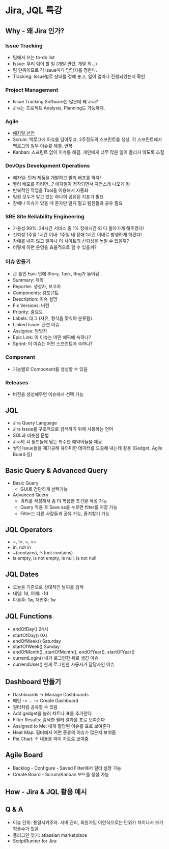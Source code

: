 # Jira, JQL 특강

## Why - 왜 Jira 인가?

### Issue Tracking

- 팀에서 쓰는 to-do list
- Issue: 우리 팀이 할 일 (개발 관련, 개발 외...)
- 팀 단위이므로 각 Issue마다 담당자를 정한다.
- Tracking: Issue별로 상태를 정해 놓고, 일이 얼마나 진행되었는지 확인

### Project Management

- Issue Tracking Software는 많은데 왜 Jira?
- Jira는 프로젝트 Analysis, Planning도 가능하다.

### Agile

- [애자일 선언](https://agilemanifesto.org/iso/ko/manifesto.html)
- Scrum: 백로그에 이슈를 담아두고, 2주정도의 스프린트를 생성. 각 스프린트에서 백로그의 일부 이슈를 해결. 반복
- Kanban: 스프린트 없이 이슈를 해결. 개인에게 너무 많은 일이 몰리지 않도록 조절

### DevOps Development Operations

- 애자일: 먼저 제품을 개발하고 빨리 배포를 하자!
- 빨리 배포를 하려면...? 애자일이 정착되면서 자연스레 나오게 됨
- 반복적인 작업을 Tool을 이용해서 자동화
- 팀원 모두가 알고 있는 하나의 공유된 지표가 필요
- 장애나 이슈가 있을 때 혼자만 알지 말고 팀원들과 공유 필요

### SRE Site Reliability Engineering

- 가용성 99%: 24시간 서비스 중 1% 장애시간 외 다 돌아가게 해주겠다!
- 신뢰성 1주일 1시간 이내: 1주일 내 장애 1시간 이내로 발생하게 하겠다!
- 장애를 내지 않고 얼마나 이 사이트의 신뢰성을 높일 수 있을까?
- 어떻게 하면 운영을 효율적으로 할 수 있을까?

### 이슈 만들기

- 큰 틀인 Epic 안에 Story, Task, Bug가 들어감
- Summary: 제목
- Reporter: 생성자, 보고자
- Components: 컴포넌트
- Description: 이슈 설명
- Fix Versions: 버전
- Priority: 중요도
- Labels: 태그 (자유, 형식을 맞춰야 분류됨)
- Linked Issue: 관련 이슈
- Assignee: 담당자
- Epic Link: 이 이슈는 어떤 에픽에 속하나?
- Sprint: 이 이슈는 어떤 스프린트에 속하나?

### Component

- 기능별로 Component를 생성할 수 있음

### Releases

- 버전을 생성해두면 이슈에서 선택 가능

## JQL

- Jira Query Language
- Jira Issue를 구조적으로 검색하기 위해 사용하는 언어
- SQL과 비슷한 문법
- Jira의 각 필드들에 맞는 특수한 예약어들을 제공
- 쌓인 Issue들을 재가공해 유의미한 데이터를 도출해 내는데 활용 (Gadget, Agile Board 등)

## Basic Query & Advanced Query

- Basic Query
  - GUI로 간단하게 선택가능
- Advanced Query
  - 쿼리를 작성해서 좀 더 복잡한 조건을 작성 가능
  - Query 적용 후 Save as를 누르면 filter를 저장 가능
  - Filter는 다른 사람들과 공유 가능, 즐겨찾기 가능

## JQL Operators

- =, !=, >, >=
- in, not in
- ~(contains), !~(not contains)
- is empty, is not empty, is null, is not null

## JQL Dates

- 오늘을 기준으로 상대적인 날짜를 검색
- 내일: 1d, 어제: -1d
- 다음주: 1w, 저번주: 1w

## JQL Functions

- endOfDay() 24시
- startOfDay() 0시
- endOfWeek() Saturday
- startOfWeek() Sunday
- endOfMonth(), startOfMonth(), endOfYear(), startOfYear()
- currentLogin() 내가 로그인한 뒤로 생긴 이슈
- currendUser() 현재 로그인한 사용자가 담당자인 이슈

## Dashboard 만들기

- Dashboards -> Manage Dashboards
- 메인 -> ... -> Create Dashboard
- 필터처럼 공유할 수 있음
- Add gadget을 눌러 차트나 표를 추가한다
- Filter Results: 검색한 필터 결과를 표로 보여준다
- Assigned to Me: 내게 할당된 이슈를 표로 보여준다
- Heat Map: 필터에서 어떤 종류의 이슈가 많은지 보여줌
- Pie Chart: ↑ 내용을 파이 차트로 보여줌

## Agile Board

- Backlog - Configure - Saved Filter에서 필터 설정 가능
- Create Board - Scrum/Kanban 보드를 생성 가능

## How - Jira & JQL 활용 예시

## Q & A

- 이슈 단위: 통일시켜주자. 서버 관리, 회원가입 이런식으로는 단위가 차이나서 보기 힘들수가 있음
- 플러그인 찾기: atlassian marketplace
- ScriptRunner for Jira
